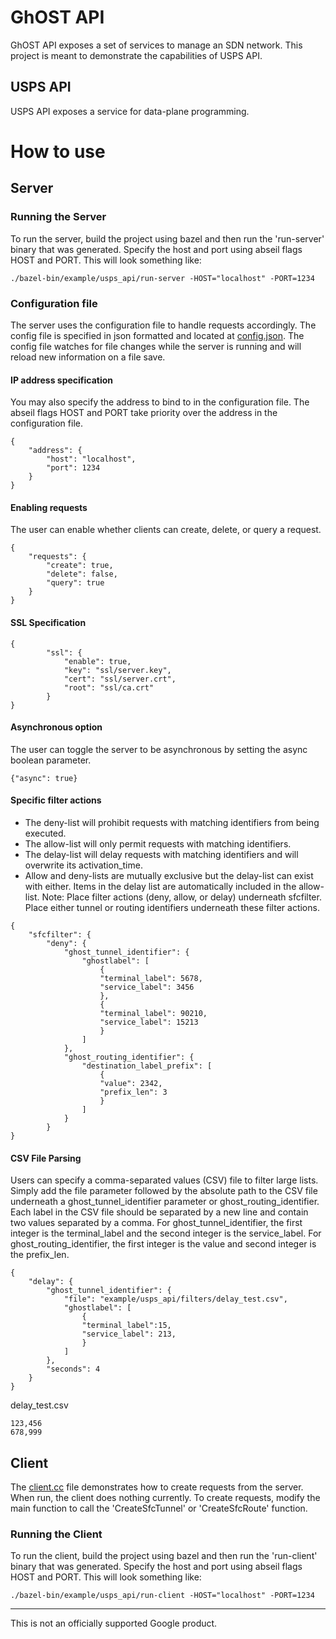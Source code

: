# GhOST API

GhOST API exposes a set of services to manage an SDN network. This project is meant to demonstrate the capabilities of USPS API.

## USPS API

USPS API exposes a service for data-plane programming.

# How to use

## Server

### Running the Server

To run the server, build the project using bazel and then run the 'run-server' binary that was generated.
Specify the host and port using abseil flags HOST and PORT.
This will look something like:
```
./bazel-bin/example/usps_api/run-server -HOST="localhost" -PORT=1234
```
### Configuration file
The server uses the configuration file to handle requests accordingly. The config file is specified in json formatted and located at [config.json](example/usps_api/config/config.json). The config file watches for file changes while the server is running and will reload new information on a file save.
#### IP address specification
You may also specify the address to bind to in the configuration file. The abseil flags HOST and PORT take priority over the address in the configuration file.
```
{
    "address": {
        "host": "localhost",
        "port": 1234
    }
}
```
#### Enabling requests
The user can enable whether clients can create, delete, or query a request.
```
{
    "requests": {
        "create": true,
        "delete": false,
        "query": true
    }
}
```
#### SSL Specification
```
{
        "ssl": {
            "enable": true,
            "key": "ssl/server.key",
            "cert": "ssl/server.crt",
            "root": "ssl/ca.crt"
        }
}
```
#### Asynchronous option
The user can toggle the server to be asynchronous by setting the async boolean parameter.
```
{"async": true}
```
#### Specific filter actions
- The deny-list will prohibit requests with matching identifiers from being executed. 
- The allow-list will only permit requests with matching identifiers. 
- The delay-list will delay requests with matching identifiers and will overwrite its activation_time.
- Allow and deny-lists are mutually exclusive but the delay-list can exist with either. Items in the delay list are automatically included in the allow-list.
Note: Place filter actions (deny, allow, or delay) underneath sfcfilter. Place either tunnel or routing identifiers underneath these filter actions. 
```
{
    "sfcfilter": {  
        "deny": {
            "ghost_tunnel_identifier": {
                "ghostlabel": [
                    {
                    "terminal_label": 5678,
                    "service_label": 3456
                    },
                    {
                    "terminal_label": 90210,
                    "service_label": 15213
                    }
                ]
            },
            "ghost_routing_identifier": {
                "destination_label_prefix": [
                    {
                    "value": 2342,
                    "prefix_len": 3
                    }
                ]
            }
        }
}
```
#### CSV File Parsing
Users can specify a comma-separated values (CSV) file to filter large lists. Simply add the file parameter followed by the absolute path to the CSV file underneath a ghost_tunnel_identifier parameter or ghost_routing_identifier.
Each label in the CSV file should be separated by a new line and contain two values separated by a comma. For ghost_tunnel_identifier, the first integer is the terminal_label and the second integer is the service_label. For ghost_routing_identifier, the first integer is the value and second integer is the prefix_len.
```
{
    "delay": {
        "ghost_tunnel_identifier": {
            "file": "example/usps_api/filters/delay_test.csv",
            "ghostlabel": [
                {
                "terminal_label":15,
                "service_label": 213,
                }
            ]
        },
        "seconds": 4
    }
}
```

delay_test.csv
```
123,456
678,999
```
## Client
The [client.cc](example/usps_api/client.cc) file demonstrates how to create requests from the server. When run, the client does nothing currently. To create requests, modify the main function to call the 'CreateSfcTunnel' or 'CreateSfcRoute' function.
### Running the Client

To run the client, build the project using bazel and then run the 'run-client' binary that was generated.
Specify the host and port using abseil flags HOST and PORT.
This will look something like:
```
./bazel-bin/example/usps_api/run-client -HOST="localhost" -PORT=1234
```

--------------------------------------------------------------------------------

This is not an officially supported Google product.
